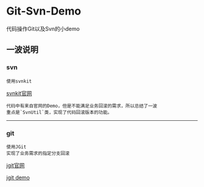 # Git-Svn-Demo
代码操作Git以及Svn的小demo

## 一波说明
### svn
    使用svnkit  
   [svnkit官网](https://svnkit.com/index.html)

    代码中有来自官网的Demo，但是不能满足业务回滚的需求，所以总结了一波
    重点是`SvnUtil`类，实现了代码回滚版本的功能。
---------    
### git
    使用JGit   
    实现了业务需求的指定分支回滚
   [jgit官网](http://www.eclipse.org/jgit/) 
       
   [jgit demo](https://github.com/centic9/jgit-cookbook) 
    
    
